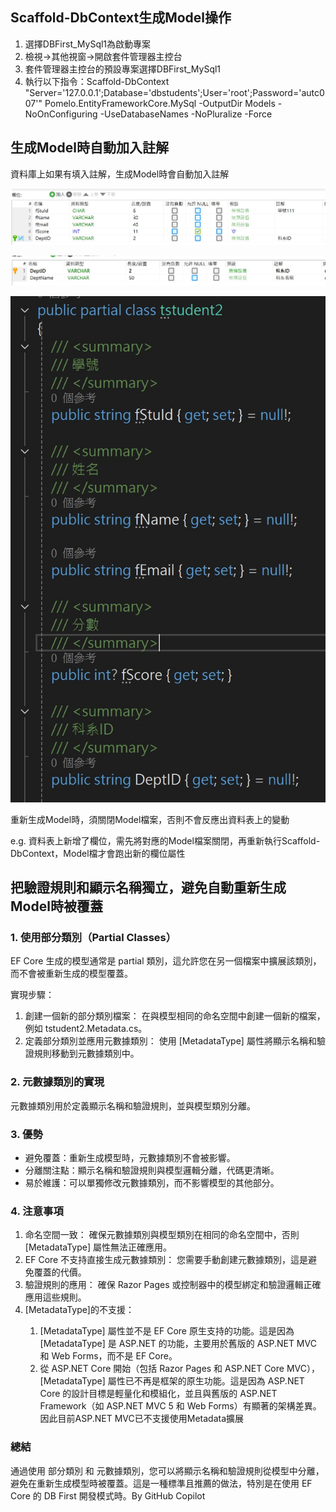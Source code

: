 ﻿## Scaffold-DbContext生成Model操作
<ol>
	<li>選擇DBFirst_MySql1為啟動專案</li>
	<li>檢視->其他視窗->開啟套件管理器主控台</li>
	<li>套件管理器主控台的預設專案選擇DBFirst_MySql1</li>
	<li>執行以下指令：Scaffold-DbContext "Server='127.0.0.1';Database='dbstudents';User='root';Password='autc007'" Pomelo.EntityFrameworkCore.MySql -OutputDir Models -NoOnConfiguring -UseDatabaseNames -NoPluralize -Force</li>
</ol>

## 生成Model時自動加入註解
資料庫上如果有填入註解，生成Model時會自動加入註解

<p><img alt="圖" title="Comm1" src="Comm1.jpg" /></p>
<p><img alt="圖" title="Comm2" src="Comm2.jpg" /></p>
<p><img alt="圖" title="Comm3" src="Comm3.jpg" /></p>

<p>重新生成Model時，須關閉Model檔案，否則不會反應出資料表上的變動</p>
e.g. 資料表上新增了欄位，需先將對應的Model檔案關閉，再重新執行Scaffold-DbContext，Model檔才會跑出新的欄位屬性

## 把驗證規則和顯示名稱獨立，避免自動重新生成Model時被覆蓋
<h3>1. 使用部分類別（Partial Classes）</h3>
EF Core 生成的模型通常是 partial 類別，這允許您在另一個檔案中擴展該類別，而不會被重新生成的模型覆蓋。

<p>實現步驟：</p>
<ol>
	<li>創建一個新的部分類別檔案： 在與模型相同的命名空間中創建一個新的檔案，例如 tstudent2.Metadata.cs。</li>
	<li>定義部分類別並應用元數據類別： 使用 [MetadataType] 屬性將顯示名稱和驗證規則移動到元數據類別中。</li>
</ol>
	
<h3>2. 元數據類別的實現</h3>
元數據類別用於定義顯示名稱和驗證規則，並與模型類別分離。

<h3>3. 優勢</h3>
<ul>
	<li>避免覆蓋：重新生成模型時，元數據類別不會被影響。</li>
	<li>分離關注點：顯示名稱和驗證規則與模型邏輯分離，代碼更清晰。</li>
	<li>易於維護：可以單獨修改元數據類別，而不影響模型的其他部分。</li>
</ul>

<h3>4. 注意事項</h3>
<ol>
	<li>命名空間一致： 確保元數據類別與模型類別在相同的命名空間中，否則 [MetadataType] 屬性無法正確應用。</li>
	<li>EF Core 不支持直接生成元數據類別： 您需要手動創建元數據類別，這是避免覆蓋的代價。</li>
	<li>驗證規則的應用： 確保 Razor Pages 或控制器中的模型綁定和驗證邏輯正確應用這些規則。</li>
	<li>[MetadataType]的不支援：</li>
	<ol>
		<li>[MetadataType] 屬性並不是 EF Core 原生支持的功能。這是因為 [MetadataType] 是 ASP.NET 的功能，主要用於舊版的 ASP.NET MVC 和 Web Forms，而不是 EF Core。</li>
		<li>從 ASP.NET Core 開始（包括 Razor Pages 和 ASP.NET Core MVC），[MetadataType] 屬性已不再是框架的原生功能。這是因為 ASP.NET Core 的設計目標是輕量化和模組化，並且與舊版的 ASP.NET Framework（如 ASP.NET MVC 5 和 Web Forms）有顯著的架構差異。因此目前ASP.NET MVC已不支援使用Metadata擴展</li>
	</ol>	
</ol>

<p><h3>總結</h3></p>
通過使用 部分類別 和 元數據類別，您可以將顯示名稱和驗證規則從模型中分離，避免在重新生成模型時被覆蓋。這是一種標準且推薦的做法，特別是在使用 EF Core 的 DB First 開發模式時。By GitHub Copilot
